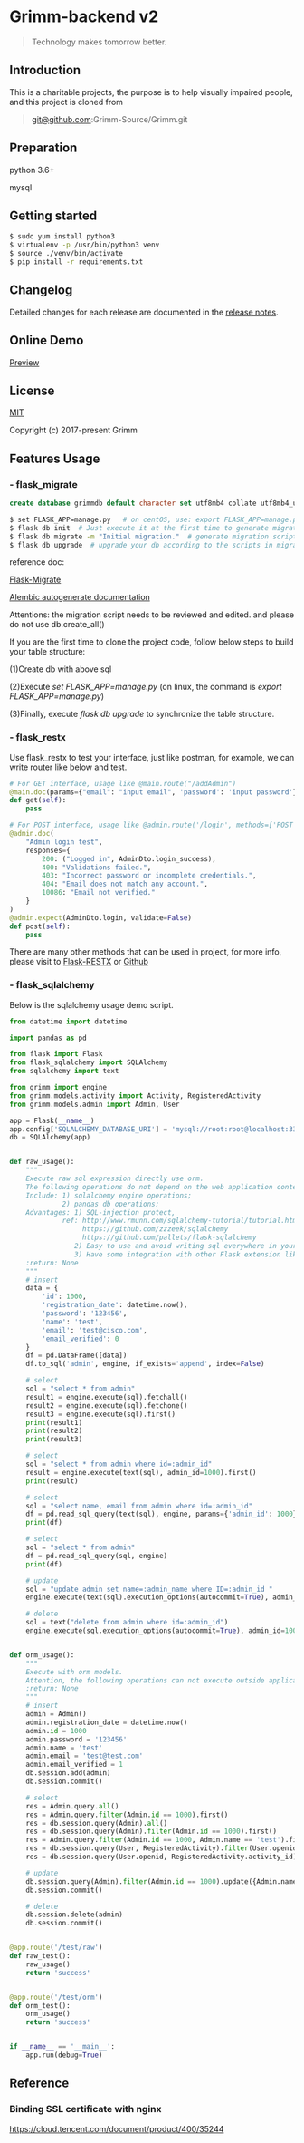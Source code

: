 # Grimm-backend v2

> Technology makes tomorrow better.

## Introduction

This is a charitable projects, the purpose is to help visually impaired people, and this project is cloned from 

> git@github.com:Grimm-Source/Grimm.git

## Preparation

python 3.6+

mysql


## Getting started

```bash
$ sudo yum install python3
$ virtualenv -p /usr/bin/python3 venv
$ source ./venv/bin/activate
$ pip install -r requirements.txt
```


## Changelog

Detailed changes for each release are documented in the [release notes](https://github.com/Grimm-Source/Grimm/releases).


## Online Demo

[Preview](http://104.243.21.35:5000/)


## License
[MIT](https://github.com/SincerelyUnique/grimm-backend/blob/main/license)

Copyright (c) 2017-present Grimm

## Features Usage

### - flask_migrate

```sql
create database grimmdb default character set utf8mb4 collate utf8mb4_unicode_ci;
```

```bash
$ set FLASK_APP=manage.py   # on centOS, use: export FLASK_APP=manage.py
$ flask db init  # Just execute it at the first time to generate migrations folder
$ flask db migrate -m "Initial migration."  # generate migration script(must check and edit)
$ flask db upgrade  # upgrade your db according to the scripts in migrations folder
```

reference doc:

[Flask-Migrate](https://flask-migrate.readthedocs.io/en/latest/)

[Alembic autogenerate documentation](http://alembic.zzzcomputing.com/en/latest/autogenerate.html#what-does-autogenerate-detect-and-what-does-it-not-detect)

Attentions: the migration script needs to be reviewed and edited. and please do not use db.create_all()

If you are the first time to clone the project code, follow below steps to build your table structure:

(1)Create db with above sql

(2)Execute *set FLASK_APP=manage.py*  (on linux, the command is *export FLASK_APP=manage.py*)

(3)Finally, execute *flask db upgrade* to synchronize the table structure.

### - flask_restx

Use flask_restx to test your interface, just like postman, for example, we can write router like below and test.

```python
# For GET interface, usage like @main.route("/addAdmin")
@main.doc(params={"email": "input email", 'password': 'input password'})
def get(self):
    pass

# For POST interface, usage like @admin.route('/login', methods=['POST'])
@admin.doc(
    "Admin login test",
    responses={
        200: ("Logged in", AdminDto.login_success),
        400: "Validations failed.",
        403: "Incorrect password or incomplete credentials.",
        404: "Email does not match any account.",
        10086: "Email not verified."
    }
)
@admin.expect(AdminDto.login, validate=False)
def post(self):
    pass
```

There are many other methods that can be used in project, for more info, please visit to [Flask-RESTX](https://flask-restx.readthedocs.io/en/latest/) or [Github](https://github.com/python-restx/flask-restx)

### - flask_sqlalchemy

Below is the sqlalchemy usage demo script. 

```python
from datetime import datetime

import pandas as pd

from flask import Flask
from flask_sqlalchemy import SQLAlchemy
from sqlalchemy import text

from grimm import engine
from grimm.models.activity import Activity, RegisteredActivity
from grimm.models.admin import Admin, User

app = Flask(__name__)
app.config['SQLALCHEMY_DATABASE_URI'] = 'mysql://root:root@localhost:3306/grimmdb'
db = SQLAlchemy(app)


def raw_usage():
    """
    Execute raw sql expression directly use orm.
    The following operations do not depend on the web application context.
    Include: 1) sqlalchemy engine operations;
             2) pandas db operations;
    Advantages: 1) SQL-injection protect,
             ref: http://www.rmunn.com/sqlalchemy-tutorial/tutorial.html
                  https://github.com/zzzeek/sqlalchemy
                  https://github.com/pallets/flask-sqlalchemy
                2) Easy to use and avoid writing sql everywhere in your code.
                3) Have some integration with other Flask extension like flask-migrate, etc.
    :return: None
    """
    # insert
    data = {
        'id': 1000,
        'registration_date': datetime.now(),
        'password': '123456',
        'name': 'test',
        'email': 'test@cisco.com',
        'email_verified': 0
    }
    df = pd.DataFrame([data])
    df.to_sql('admin', engine, if_exists='append', index=False)

    # select
    sql = "select * from admin"
    result1 = engine.execute(sql).fetchall()
    result2 = engine.execute(sql).fetchone()
    result3 = engine.execute(sql).first()
    print(result1)
    print(result2)
    print(result3)

    # select
    sql = "select * from admin where id=:admin_id"
    result = engine.execute(text(sql), admin_id=1000).first()
    print(result)

    # select
    sql = "select name, email from admin where id=:admin_id"
    df = pd.read_sql_query(text(sql), engine, params={'admin_id': 1000})
    print(df)

    # select
    sql = "select * from admin"
    df = pd.read_sql_query(sql, engine)
    print(df)

    # update
    sql = "update admin set name=:admin_name where ID=:admin_id "
    engine.execute(text(sql).execution_options(autocommit=True), admin_name='root', admin_id=1000)

    # delete
    sql = text("delete from admin where id=:admin_id")
    engine.execute(sql.execution_options(autocommit=True), admin_id=1000)


def orm_usage():
    """
    Execute with orm models.
    Attention, the following operations can not execute outside application.
    :return: None
    """
    # insert
    admin = Admin()
    admin.registration_date = datetime.now()
    admin.id = 1000
    admin.password = '123456'
    admin.name = 'test'
    admin.email = 'test@test.com'
    admin.email_verified = 1
    db.session.add(admin)
    db.session.commit()

    # select
    res = Admin.query.all()
    res = Admin.query.filter(Admin.id == 1000).first()
    res = db.session.query(Admin).all()
    res = db.session.query(Admin).filter(Admin.id == 1000).first()
    res = Admin.query.filter(Admin.id == 1000, Admin.name == 'test').first()
    res = db.session.query(User, RegisteredActivity).filter(User.openid == RegisteredActivity.user_openid).filter(User.openid == 'xxx').all()
    res = db.session.query(User.openid, RegisteredActivity.activity_id).filter(User.openid == RegisteredActivity.user_openid).filter(User.openid == 'xxx').all()

    # update
    db.session.query(Admin).filter(Admin.id == 1000).update({Admin.name: 'root'})
    db.session.commit()

    # delete
    db.session.delete(admin)
    db.session.commit()


@app.route('/test/raw')
def raw_test():
    raw_usage()
    return 'success'


@app.route('/test/orm')
def orm_test():
    orm_usage()
    return 'success'


if __name__ == '__main__':
    app.run(debug=True)
```


## Reference

### Binding SSL certificate with nginx

https://cloud.tencent.com/document/product/400/35244
